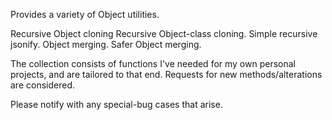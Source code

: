 Provides a variety of Object utilities.

Recursive Object cloning
Recursive Object-class cloning.
Simple recursive jsonify.
Object merging.
Safer Object merging.

The collection consists of functions I've needed for my own personal projects,
and are tailored to that end.
Requests for new methods/alterations are considered.

Please notify with any special-bug cases that arise.